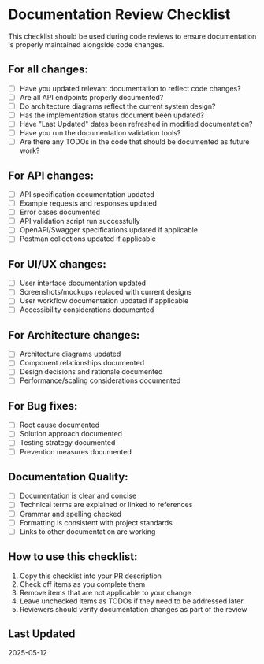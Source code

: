 # Documentation Review Checklist

This checklist should be used during code reviews to ensure documentation is properly maintained alongside code changes.

## For all changes:

- [ ] Have you updated relevant documentation to reflect code changes?
- [ ] Are all API endpoints properly documented?
- [ ] Do architecture diagrams reflect the current system design?
- [ ] Has the implementation status document been updated?
- [ ] Have "Last Updated" dates been refreshed in modified documentation?
- [ ] Have you run the documentation validation tools?
- [ ] Are there any TODOs in the code that should be documented as future work?

## For API changes:

- [ ] API specification documentation updated
- [ ] Example requests and responses updated
- [ ] Error cases documented
- [ ] API validation script run successfully
- [ ] OpenAPI/Swagger specifications updated if applicable
- [ ] Postman collections updated if applicable

## For UI/UX changes:

- [ ] User interface documentation updated
- [ ] Screenshots/mockups replaced with current designs
- [ ] User workflow documentation updated if applicable
- [ ] Accessibility considerations documented

## For Architecture changes:

- [ ] Architecture diagrams updated
- [ ] Component relationships documented
- [ ] Design decisions and rationale documented
- [ ] Performance/scaling considerations documented

## For Bug fixes:

- [ ] Root cause documented
- [ ] Solution approach documented
- [ ] Testing strategy documented
- [ ] Prevention measures documented

## Documentation Quality:

- [ ] Documentation is clear and concise
- [ ] Technical terms are explained or linked to references
- [ ] Grammar and spelling checked
- [ ] Formatting is consistent with project standards
- [ ] Links to other documentation are working

## How to use this checklist:

1. Copy this checklist into your PR description
2. Check off items as you complete them
3. Remove items that are not applicable to your change
4. Leave unchecked items as TODOs if they need to be addressed later
5. Reviewers should verify documentation changes as part of the review

## Last Updated

2025-05-12

